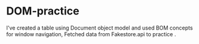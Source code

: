 # DOM-practice
I've created a table using Document object model and used BOM concepts for window navigation, Fetched data from Fakestore.api to practice .
